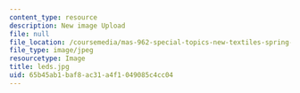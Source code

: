 ```yaml
---
content_type: resource
description: New image Upload
file: null
file_location: /coursemedia/mas-962-special-topics-new-textiles-spring-2010/65b45ab1baf8ac31a4f1049085c4cc04_leds.jpg
file_type: image/jpeg
resourcetype: Image
title: leds.jpg
uid: 65b45ab1-baf8-ac31-a4f1-049085c4cc04
---
```

